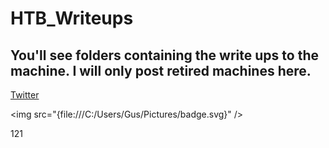# HTB_Writeups

## You'll see folders containing the write ups to the machine. I will only post retired machines here. 


[Twitter](https://twitter.com)

\<img src="{file:///C:/Users/Gus/Pictures/badge.svg}" />



[1]: https://en.wikipedia.org/wiki/Hobbit#Lifestyle "Hobbit lifestyles"

121
